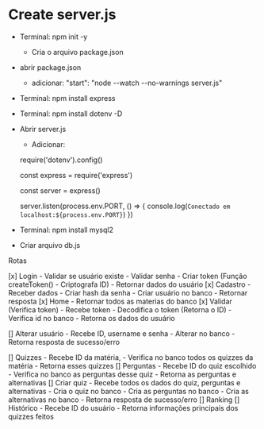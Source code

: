 # Create server.js
- Terminal: npm init -y 
    - Cria o arquivo package.json
- abrir package.json
    - adicionar: "start": "node --watch --no-warnings server.js"
- Terminal: npm install express
- Terminal: npm install dotenv -D
- Abrir server.js
    - Adicionar: 
        
     require('dotenv').config() 

    const express = require('express')

    const server = express()

    server.listen(process.env.PORT, () => {
        console.log(`Conectado em localhost:${process.env.PORT}`)
    })   
- Terminal: npm install mysql2
- Criar arquivo db.js


Rotas

[x] Login
    - Validar se usuário existe
    - Validar senha 
    - Criar token (Função createToken() - Criptografa ID)
    - Retornar dados do usuário 
[x] Cadastro
    - Receber dados
    - Criar hash da senha
    - Criar usuário no banco
    - Retornar resposta
[x] Home
    - Retornar todos as materias do banco
[x] Validar (Verifica token)
    - Recebe token
    - Decodifica o token (Retorna o ID)
    - Verifica id no banco
    - Retorna os dados do usuário

[] Alterar usuário
    - Recebe ID, username e senha
    - Alterar no banco
    - Retorna resposta de sucesso/erro
    
[] Quizzes
    - Recebe ID da matéria,
    - Verifica no banco todos os quizzes da matéria
    - Retorna esses quizzes 
[] Perguntas
    - Recebe ID do quiz escolhido
    - Verifica no banco as perguntas desse quiz
    - Retorna as perguntas e alternativas
[] Criar quiz
    - Recebe todos os dados do quiz, perguntas e alternativas
    - Cria o quiz no banco
    - Cria as perguntas no banco
    - Cria as alternativas no banco
    - Retorna resposta de sucesso/erro
[] Ranking 
[] Histórico 
    - Recebe ID do usuário
    - Retorna informações principais dos quizzes feitos